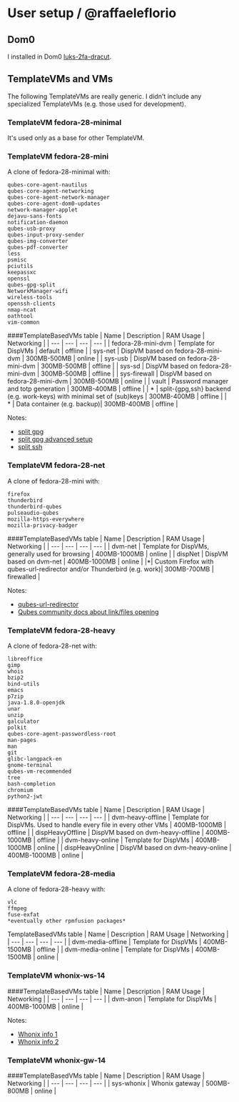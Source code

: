 # User setup / @raffaeleflorio

## Dom0
I installed in Dom0 [luks-2fa-dracut](https://github.com/raffaeleflorio/luks-2fa-dracut).

## TemplateVMs and VMs
The following TemplateVMs are really generic. I didn't include any specialized TemplateVMs (e.g. those used for development).

### TemplateVM fedora-28-minimal
It's used only as a base for other TemplateVM.

### TemplateVM fedora-28-mini
A clone of fedora-28-minimal with:
```
qubes-core-agent-nautilus
qubes-core-agent-networking
qubes-core-agent-network-manager
qubes-core-agent-dom0-updates
network-manager-applet
dejavu-sans-fonts
notification-daemon
qubes-usb-proxy
qubes-input-proxy-sender
qubes-img-converter
qubes-pdf-converter
less
psmisc
pciutils
keepassxc
openssl
qubes-gpg-split
NetworkManager-wifi
wireless-tools
openssh-clients
nmap-ncat
oathtool
vim-common
```

####TemplateBasedVMs table
| Name | Description | RAM Usage | Networking |
| --- | --- | --- | --- |
| fedora-28-mini-dvm | Template for DispVMs | default | offline |
| sys-net | DispVM based on fedora-28-mini-dvm | 300MB-500MB | online |
| sys-usb | DispVM based on fedora-28-mini-dvm | 300MB-500MB | offline |
| sys-sd | DispVM based on fedora-28-mini-dvm | 300MB-500MB | offline |
| sys-firewall | DispVM based on fedora-28-mini-dvm | 300MB-500MB | online |
| vault | Password manager and totp generation | 300MB-400MB | offline |
| * | split-{gpg,ssh} backend (e.g. work-keys) with minimal set of (sub)keys | 300MB-400MB | offline |
| * | Data container (e.g. backup)| 300MB-400MB | offline |

Notes:
- [split gpg](https://www.qubes-os.org/doc/split-gpg/)
- [split gpg advanced setup](https://www.qubes-os.org/doc/split-gpg/#advanced-using-split-gpg-with-subkeys)
- [split ssh](https://github.com/henn/qubes-app-split-ssh)

### TemplateVM fedora-28-net
A clone of fedora-28-mini with:
```
firefox
thunderbird
thunderbird-qubes
pulseaudio-qubes
mozilla-https-everywhere
mozilla-privacy-badger
```

####TemplateBasedVMs table
| Name | Description | RAM Usage | Networking |
| --- | --- | --- | --- |
| dvm-net | Template for DispVMs, generally used for browsing | 400MB-1000MB | online |
| dispNet | DispVM based on dvm-net | 400MB-1000MB | online |
|*| Custom Firefox with qubes-url-redirector and/or Thunderbird (e.g. work)| 300MB-700MB | firewalled |

Notes:
- [qubes-url-redirector](https://github.com/raffaeleflorio/qubes-url-redirector)
- [Qubes community docs about link/files opening](https://github.com/Qubes-Community/Contents/blob/master/docs/common-tasks/opening-urls-in-vms.md)

### TemplateVM fedora-28-heavy
A clone of fedora-28-net with:
```
libreoffice
gimp
whois
bzip2
bind-utils
emacs
p7zip
java-1.8.0-openjdk
unar
unzip
galculator
polkit
qubes-core-agent-passwordless-root
man-pages
man
git
glibc-langpack-en
gnome-terminal
qubes-vm-recommended
tree
bash-completion
chromium
python2-jwt
```

####TemplateBasedVMs table
| Name | Description | RAM Usage | Networking |
| --- | --- | --- | --- |
| dvm-heavy-offline | Template for DispVMs. Used to handle every file in every other VMs | 400MB-1000MB | offline |
| dispHeavyOffline | DispVM based on dvm-heavy-offline | 400MB-1000MB | offline |
| dvm-heavy-online | Template for DispVMs | 400MB-1000MB | online |
| dispHeavyOnline | DispVM based on dvm-heavy-online | 400MB-1000MB | online |

### TemplateVM fedora-28-media
A clone of fedora-28-heavy with:

```
vlc
ffmpeg
fuse-exfat
*eventually other rpmfusion packages*
```
TemplateBasedVMs table
| Name | Description | RAM Usage | Networking |
| --- | --- | --- | --- |
| dvm-media-offline | Template for DispVMs | 400MB-1500MB | offline |
| dvm-media-online | Template for DispVMs | 400MB-1500MB | online |

### TemplateVM whonix-ws-14
####TemplateBasedVMs table
| Name | Description | RAM Usage | Networking |
| --- | --- | --- | --- |
| dvm-anon | Template for DispVMs | 400MB-1000MB | online |

Notes:
- [Whonix info 1](https://www.qubes-os.org/doc/whonix)
- [Whonix info 2](https://www.whonix.org/wiki/Qubes)

### TemplateVM whonix-gw-14
####TemplateBasedVMs table
| Name | Description | RAM Usage | Networking |
| --- | --- | --- | --- |
| sys-whonix | Whonix gateway | 500MB-800MB | online |